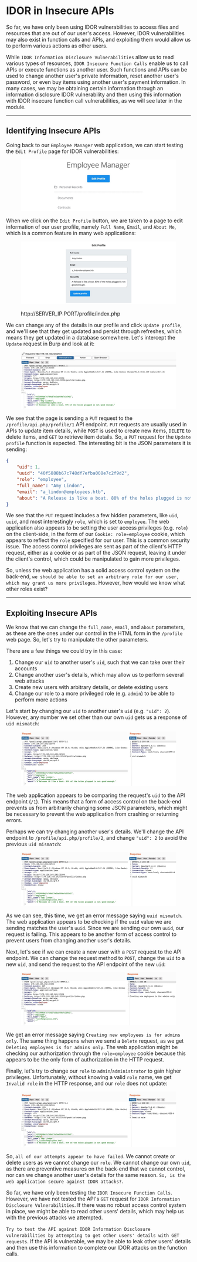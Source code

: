 # IDOR in Insecure APIs

So far, we have only been using IDOR vulnerabilities to access files and resources that are out of our user's access. However, IDOR vulnerabilities may also exist in function calls and APIs, and exploiting them would allow us to perform various actions as other users.

While `IDOR Information Disclosure Vulnerabilities` allow us to read various types of resources, `IDOR Insecure Function Calls` enable us to call APIs or execute functions as another user. Such functions and APIs can be used to change another user's private information, reset another user's password, or even buy items using another user's payment information. In many cases, we may be obtaining certain information through an information disclosure IDOR vulnerability and then using this information with IDOR insecure function call vulnerabilities, as we will see later in the module.

***

## Identifying Insecure APIs

Going back to our `Employee Manager` web application, we can start testing the `Edit Profile` page for IDOR vulnerabilities:

<figure><img src="../../../../.gitbook/assets/image (7) (1) (1) (1) (1) (1) (1) (1).png" alt=""><figcaption></figcaption></figure>

When we click on the `Edit Profile` button, we are taken to a page to edit information of our user profile, namely `Full Name`, `Email`, and `About Me`, which is a common feature in many web applications:

<figure><img src="../../../../.gitbook/assets/image (1) (1) (1) (1) (1) (1) (1) (1) (1) (1) (1) (1) (1) (1) (1) (1) (1) (1) (1) (1) (1) (1) (1) (1) (1) (1) (1) (1) (1) (1) (1) (1) (1) (1) (1) (1) (1) (1) (1) (1) (1) (1) (1) (1) (1) (1) (1) (1) (1) (1) (1) (1) (1) (1) (1) (1) (1).png" alt=""><figcaption><p>http://SERVER_IP:PORT/profile/index.php</p></figcaption></figure>

We can change any of the details in our profile and click `Update profile`, and we'll see that they get updated and persist through refreshes, which means they get updated in a database somewhere. Let's intercept the `Update` request in Burp and look at it:

<figure><img src="../../../../.gitbook/assets/image (2) (1) (1) (1) (1) (1) (1) (1) (1) (1) (1) (1) (1) (1) (1) (1) (1) (1) (1) (1) (1) (1) (1) (1) (1) (1) (1) (1) (1) (1) (1) (1) (1) (1) (1) (1) (1) (1) (1) (1) (1) (1) (1) (1) (1).png" alt=""><figcaption></figcaption></figure>

We see that the page is sending a `PUT` request to the `/profile/api.php/profile/1` API endpoint. `PUT` requests are usually used in APIs to update item details, while `POST` is used to create new items, `DELETE` to delete items, and `GET` to retrieve item details. So, a `PUT` request for the `Update profile` function is expected. The interesting bit is the JSON parameters it is sending:

```json
{
    "uid": 1,
    "uuid": "40f5888b67c748df7efba008e7c2f9d2",
    "role": "employee",
    "full_name": "Amy Lindon",
    "email": "a_lindon@employees.htb",
    "about": "A Release is like a boat. 80% of the holes plugged is not good enough."
}
```

We see that the `PUT` request includes a few hidden parameters, like `uid`, `uuid`, and most interestingly `role`, which is set to `employee`. The web application also appears to be setting the user access privileges (e.g. `role`) on the client-side, in the form of our `Cookie: role=employee` cookie, which appears to reflect the `role` specified for our user. This is a common security issue. The access control privileges are sent as part of the client's HTTP request, either as a cookie or as part of the JSON request, leaving it under the client's control, which could be manipulated to gain more privileges.

So, unless the web application has a solid access control system on the back-end, `we should be able to set an arbitrary role for our user, which may grant us more privileges`. However, how would we know what other roles exist?

***

## Exploiting Insecure APIs

We know that we can change the `full_name`, `email`, and `about` parameters, as these are the ones under our control in the HTML form in the `/profile` web page. So, let's try to manipulate the other parameters.

There are a few things we could try in this case:

1. Change our `uid` to another user's `uid`, such that we can take over their accounts
2. Change another user's details, which may allow us to perform several web attacks
3. Create new users with arbitrary details, or delete existing users
4. Change our role to a more privileged role (e.g. `admin`) to be able to perform more actions

Let's start by changing our `uid` to another user's `uid` (e.g. `"uid": 2`). However, any number we set other than our own `uid` gets us a response of `uid mismatch`:

<figure><img src="../../../../.gitbook/assets/image (3) (1) (1) (1) (1) (1) (1) (1) (1) (1) (1) (1) (1) (1) (1) (1) (1) (1) (1) (1) (1) (1) (1) (1) (1) (1) (1) (1) (1) (1) (1) (1).png" alt=""><figcaption></figcaption></figure>

The web application appears to be comparing the request's `uid` to the API endpoint (`/1`). This means that a form of access control on the back-end prevents us from arbitrarily changing some JSON parameters, which might be necessary to prevent the web application from crashing or returning errors.

Perhaps we can try changing another user's details. We'll change the API endpoint to `/profile/api.php/profile/2`, and change `"uid": 2` to avoid the previous `uid mismatch`:

<figure><img src="../../../../.gitbook/assets/image (4) (1) (1) (1) (1) (1) (1) (1) (1) (1) (1) (1) (1) (1) (1) (1) (1) (1) (1) (1) (1).png" alt=""><figcaption></figcaption></figure>

As we can see, this time, we get an error message saying `uuid mismatch`. The web application appears to be checking if the `uuid` value we are sending matches the user's `uuid`. Since we are sending our own `uuid`, our request is failing. This appears to be another form of access control to prevent users from changing another user's details.

Next, let's see if we can create a new user with a `POST` request to the API endpoint. We can change the request method to `POST`, change the `uid` to a new `uid`, and send the request to the API endpoint of the new `uid`:

<figure><img src="../../../../.gitbook/assets/image (5) (1) (1) (1) (1) (1) (1) (1) (1) (1) (1) (1) (1) (1).png" alt=""><figcaption></figcaption></figure>

We get an error message saying `Creating new employees is for admins only`. The same thing happens when we send a `Delete` request, as we get `Deleting employees is for admins only`. The web application might be checking our authorization through the `role=employee` cookie because this appears to be the only form of authorization in the HTTP request.

Finally, let's try to change our `role` to `admin`/`administrator` to gain higher privileges. Unfortunately, without knowing a valid `role` name, we get `Invalid role` in the HTTP response, and our `role` does not update:

<figure><img src="../../../../.gitbook/assets/image (6) (1) (1) (1) (1) (1) (1) (1) (1) (1).png" alt=""><figcaption></figcaption></figure>

So, `all of our attempts appear to have failed`. We cannot create or delete users as we cannot change our `role`. We cannot change our own `uid`, as there are preventive measures on the back-end that we cannot control, nor can we change another user's details for the same reason. `So, is the web application secure against IDOR attacks?`.

So far, we have only been testing the `IDOR Insecure Function Calls`. However, we have not tested the API's `GET` request for `IDOR Information Disclosure Vulnerabilities`. If there was no robust access control system in place, we might be able to read other users' details, which may help us with the previous attacks we attempted.

`Try to test the API against IDOR Information Disclosure vulnerabilities by attempting to get other users' details with GET requests`. If the API is vulnerable, we may be able to leak other users' details and then use this information to complete our IDOR attacks on the function calls.
